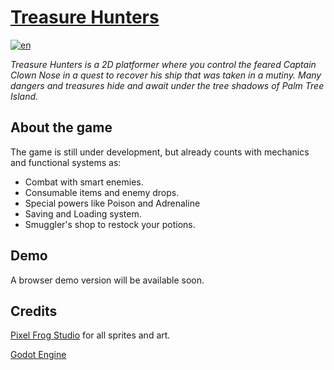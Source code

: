 # [Treasure Hunters](https://jv-vogler.github.io/treasure-hunters/)
[![en](https://img.shields.io/badge/README%20em-português-brightgreen.svg)](../main/README.md)

*Treasure Hunters is a 2D platformer where you control the feared Captain Clown Nose in a quest to recover his ship that was taken in a mutiny. Many dangers and treasures hide and await under the tree shadows of Palm Tree Island.*

## About the game
The game is still under development, but already counts with mechanics and functional systems as:
- Combat with smart enemies.
- Consumable items and enemy drops.
- Special powers like Poison and Adrenaline
- Saving and Loading system.
- Smuggler's shop to restock your potions.

<!-- ## Videos -->


## Demo
A browser demo version will be available soon.

## Credits
[Pixel Frog Studio](https://pixelfrog-assets.itch.io/) for all sprites and art.

[Godot Engine](https://godotengine.org/)
